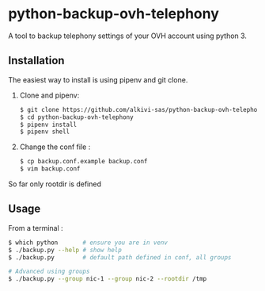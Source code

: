 # python-backup-ovh-telephony

A tool to backup telephony settings of your OVH account using python 3.

## Installation

The easiest way to install is using pipenv and git clone.

1. Clone and pipenv:

    ```bash
    $ git clone https://github.com/alkivi-sas/python-backup-ovh-telephony
    $ cd python-backup-ovh-telephony
    $ pipenv install
    $ pipenv shell
    ```

2. Change the conf file :

    ```bash
    $ cp backup.conf.example backup.conf
    $ vim backup.conf
    ```

So far only rootdir is defined


## Usage
From a terminal :

   ```bash
   $ which python       # ensure you are in venv
   $ ./backup.py --help # show help
   $ ./backup.py        # default path defined in conf, all groups

   # Advanced using groups
   $ ./backup.py --group nic-1 --group nic-2 --rootdir /tmp
   ```
